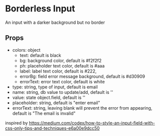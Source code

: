 # Borderless Input
An input with a darker background but no border

## Props
- colors: object
    - text: default is black
    - bg: background color, default is #f2f2f2
    - ph: placeholder text color, default is #aaa
    - label: label text color, default is #222,
    - errorBg: field error message background, default is #d30909
    - errorText: error text color, default is white
- type: string, type of input, default is email
- name: string, db value to update/add, default is ''
- value: state object.field, default is ''
- placeholder: string, default is "enter email"
- errorText: string, leaving blank will prevent the error from appearing, default is "The email is invalid"
    
    
inspired by https://medium.com/codex/how-to-style-an-input-field-with-css-only-tips-and-techniques-e6a00e9dcc50